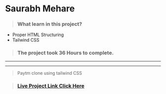 #  **Saurabh Mehare**




>### What learn in this project?
- Proper HTML Structuring
- Tailwind CSS


>### The project took 36 Hours to complete.

---
---
>Paytm clone using tailwind CSS 

>### [Live Project Link Click Here ](https://paytmcl-one.netlify.app/)
